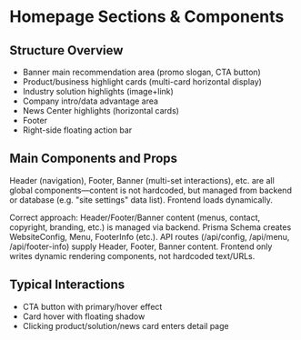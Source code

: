 # Homepage Sections & Components

## Structure Overview
- Banner main recommendation area (promo slogan, CTA button)
- Product/business highlight cards (multi-card horizontal display)
- Industry solution highlights (image+link)
- Company intro/data advantage area
- News Center highlights (horizontal cards)
- Footer
- Right-side floating action bar

## Main Components and Props
Header (navigation), Footer, Banner (multi-set interactions), etc. are all global components—content is not hardcoded, but managed from backend or database (e.g. "site settings" data list). Frontend loads dynamically.

Correct approach:
Header/Footer/Banner content (menus, contact, copyright, branding, etc.) is managed via backend.
Prisma Schema creates WebsiteConfig, Menu, FooterInfo (etc.).
API routes (/api/config, /api/menu, /api/footer-info) supply Header, Footer, Banner content.
Frontend only writes dynamic rendering components, not hardcoded text/URLs.

## Typical Interactions
- CTA button with primary/hover effect
- Card hover with floating shadow
- Clicking product/solution/news card enters detail page
